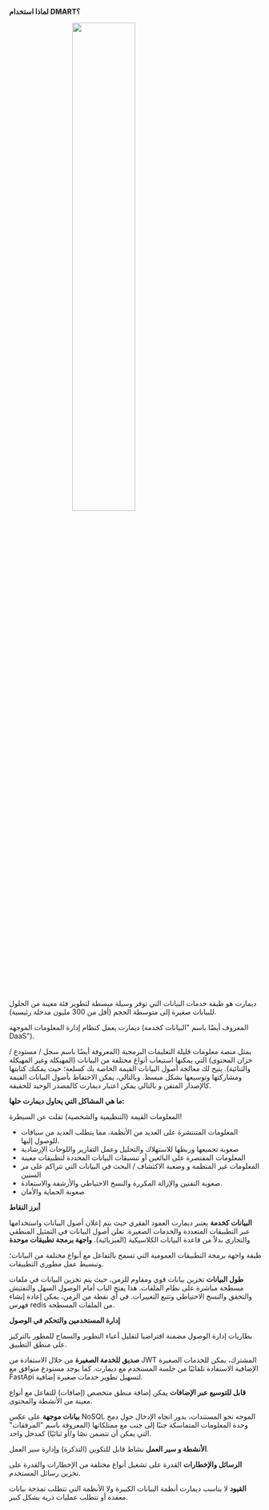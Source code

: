 <script>
    import Logo from "./assets/data-mart.jpg";
</script>

<style>
.center {
  display: block;
  margin-left: auto;
  margin-right: auto;
  width: 50%;
}
</style>

**لماذا استخدام DMART؟**

<img class="center" src={Logo} width="500">
ديمارت هو طبقة خدمات البيانات التي توفر وسيلة مبسطة لتطوير فئة معينة من الحلول للبيانات صغيرة إلى متوسطة الحجم (أقل من 300 مليون مدخلة رئيسية).

ديمارت يعمل كنظام إدارة المعلومات الموجهة (المعروف أيضًا باسم "البيانات كخدمة DaaS").

يمثل منصة معلومات قليلة التعليمات البرمجية (المعروفة أيضًا باسم سجل / مستودع / خزان المحتوى) التي يمكنها استيعاب أنواع مختلفة من البيانات (المهيكلة وغير المهيكلة والثنائية). يتيح لك معالجة أصول البيانات القيمة الخاصة بك كسلعة؛ حيث يمكنك كتابتها ومشاركتها وتوسيعها بشكل مبسط. وبالتالي، يمكن الاحتفاظ بأصول البيانات القيمة كالإصدار المتقن و بالتالي يمكن اعتبار ديمارت كالمصدر الوحيد للحقيقة.

**ما هي المشاكل التي يحاول ديمارت حلها:**

المعلومات القيمة (التنظيمية والشخصية) تفلت عن السيطرة!

- المعلومات المتنتشرة على العديد من الأنظمة، مما يتطلب العديد من
  سياقات للوصول إليها.
- صعوبة تجميعها وربطها للاستهلاك والتحليل وعمل التقارير واللوحات
  الإرشادية
- المعلومات المقتصرة على البائعين أو تنسيقات البيانات المحددة لتطبيقات
  معينة
- المعلومات غير المنظمة و وصعبة الاكتشاف / البحث في البيانات التي
  تتراكم على مر السنين
- صعوبة التقنين والإزالة المكررة والنسخ الاحتياطي والأرشفة والاستعادة.
- صعوبة الحماية والأمان

**أبرز النقاط**

**البيانات كخدمة**
يعتبر ديمارت العمود الفقري حيث يتم إعلان أصول البيانات واستخدامها عبر التطبيقات المتعددة والخدمات الصغيرة. تعلن أصول البيانات في التمثيل المنطقي والتجاري بدلاً من قاعدة البيانات الكلاسيكية (الفيزيائية).
**واجهة برمجة تطبيقات موحدة**

طبقة واجهة برمجة التطبيقات العمومية التي تسمح بالتفاعل مع أنواع مختلفة من البيانات؛ وتبسيط عمل مطوري التطبيقات.

**طول البيانات**
تخزين بيانات قوي ومقاوم للزمن، حيث يتم تخزين البيانات في ملفات مسطحة مباشرة على نظام الملفات. هذا يفتح الباب أمام الوصول السهل والتفتيش والتحقق والنسخ الاحتياطي وتتبع التغييرات. في أي نقطة من الزمن، يمكن إعادة إنشاء فهرس redis من الملفات المسطحة.

**إدارة المستخدمين والتحكم في الوصول**

بطاريات إدارة الوصول مضمنة افتراضيا  لتقليل أعباء التطوير  والسماح للمطور بالتركيز على منطق التطبيق.

**صديق للخدمة الصغيرة**
من خلال الاستفادة من  JWT المشترك، يمكن للخدمات الصغيرة الإضافية الاستفادة تلقائيًا من جلسة المستخدم مع ديمارت. كما يوجد مستودع متوافق مع
FastApi لتسهيل تطوير خدمات صغيرة إضافية.

**قابل للتوسيع عبر الإضافات**
يمكن إضافة منطق متخصص (إضافات) للتفاعل مع أنواع معينة من الأنشطة والمحتوى.

**بيانات موجهة**
على عكس NoSQL الموجه نحو المستندات، يدور اتجاه الإدخال حول دمج وحدة المعلومات المتماسكة جنبًا إلى جنب مع ممتلكاتها (المعروفة باسم "المرفقات" التي يمكن أن تتضمن نصًا و/أو ثنائيًا) كمدخل واحد.

**الأنشطة و سير العمل**
نشاط قابل للتكوين (التذكرة) وإدارة سير العمل.

**الرسائل والإخطارات**
القدرة على تشغيل أنواع مختلفة من الإخطارات والقدرة على تخزين رسائل المستخدم.

**القيود**
لا يناسب ديمارت أنظمة البيانات الكبيرة ولا الأنظمة التي تتطلب نمذجة بيانات معقدة أو تتطلب عمليات ذرية بشكل كبير.
